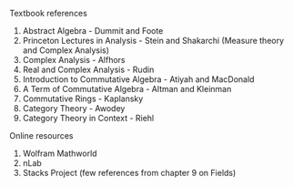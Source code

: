 Textbook references
1. Abstract Algebra - Dummit and Foote
2. Princeton Lectures in Analysis - Stein and Shakarchi (Measure theory and Complex Analysis)
3. Complex Analysis - Alfhors
4. Real and Complex Analysis - Rudin
5. Introduction to Commutative Algebra - Atiyah and MacDonald
6. A Term of Commutative Algebra - Altman and Kleinman
7. Commutative Rings - Kaplansky
8. Category Theory - Awodey
9. Category Theory in Context - Riehl

Online resources
1. Wolfram Mathworld
2. nLab
3. Stacks Project (few references from chapter 9 on Fields)